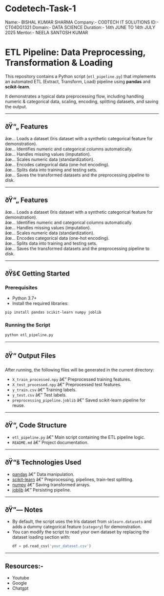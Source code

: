 # Codetech-Task-1

Name:- BISHAL KUMAR SHARMA 
Company:- CODTECH IT SOLUTIONS 
ID:- CT04DG1321
Domain:- DATA SCIENCE 
Duration:- 14th JUNE TO 14th JULY 2025
Mentor:- NEELA SANTOSH KUMAR 


# ETL Pipeline: Data Preprocessing, Transformation & Loading

This repository contains a Python script (`etl_pipeline.py`) that implements an automated ETL (Extract, Transform, Load) pipeline using **pandas** and **scikit-learn**.

It demonstrates a typical data preprocessing flow, including handling numeric & categorical data, scaling, encoding, splitting datasets, and saving the output.

---

## ðŸ“„ Features

âœ… Loads a dataset (Iris dataset with a synthetic categorical feature for demonstration).  
âœ… Identifies numeric and categorical columns automatically.  
âœ… Handles missing values (imputation).  
âœ… Scales numeric data (standardization).  
âœ… Encodes categorical data (one-hot encoding).  
âœ… Splits data into training and testing sets.  
âœ… Saves the transformed datasets and the preprocessing pipeline to disk.

---
## ðŸ“„ Features

âœ… Loads a dataset (Iris dataset with a synthetic categorical feature for demonstration).  
âœ… Identifies numeric and categorical columns automatically.  
âœ… Handles missing values (imputation).  
âœ… Scales numeric data (standardization).  
âœ… Encodes categorical data (one-hot encoding).  
âœ… Splits data into training and testing sets.  
âœ… Saves the transformed datasets and the preprocessing pipeline to disk.

---

## ðŸš€ Getting Started

### Prerequisites

- Python 3.7+
- Install the required libraries:

```bash
pip install pandas scikit-learn numpy joblib
```

### Running the Script

```bash
python etl_pipeline.py
```

---
## ðŸ“ Output Files

After running, the following files will be generated in the current directory:

- `X_train_processed.npy` â€” Preprocessed training features.
- `X_test_processed.npy` â€” Preprocessed test features.
- `y_train.csv` â€” Training labels.
- `y_test.csv` â€” Test labels.
- `preprocessing_pipeline.joblib` â€” Saved scikit-learn pipeline for reuse.

---

## ðŸ“‚ Code Structure

- `etl_pipeline.py` â€” Main script containing the ETL pipeline logic.
- `README.md` â€” Project documentation.

---

## ðŸ“š Technologies Used

- [pandas](https://pandas.pydata.org/) â€” Data manipulation.
- [scikit-learn](https://scikit-learn.org/) â€” Preprocessing, pipelines, train-test splitting.
- [numpy](https://numpy.org/) â€” Saving transformed arrays.
- [joblib](https://joblib.readthedocs.io/) â€” Persisting pipeline.

---
## ðŸ”— Notes

- By default, the script uses the Iris dataset from `sklearn.datasets` and adds a dummy categorical feature (`category`) for demonstration.
- You can modify the script to read your own dataset by replacing the dataset loading section with:
  ```python
  df = pd.read_csv('your_dataset.csv')
  ```

---
## Resources:- 
- Youtube
- Google
- Chatgpt


